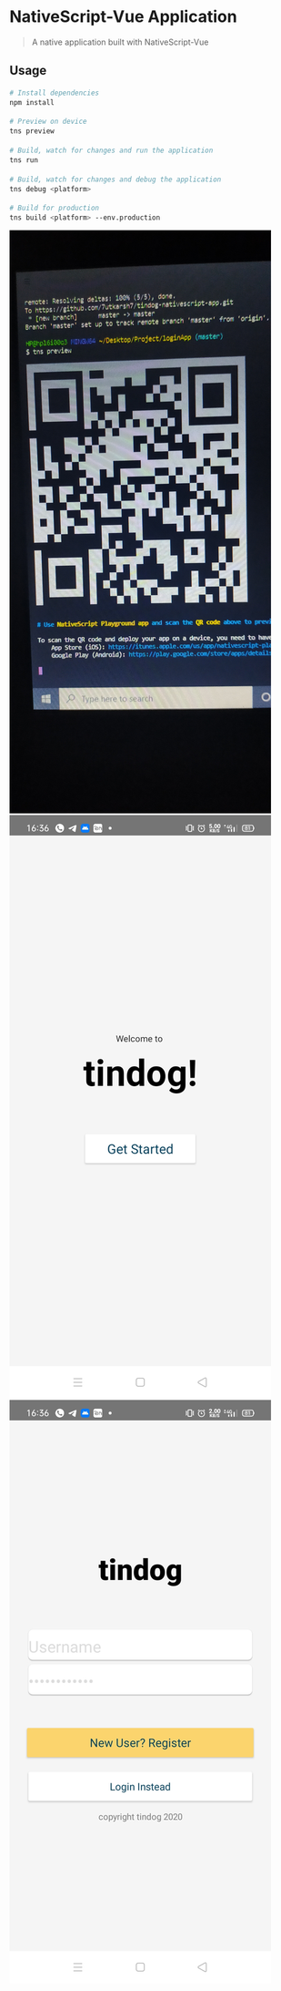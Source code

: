 # NativeScript-Vue Application

> A native application built with NativeScript-Vue

## Usage

``` bash
# Install dependencies
npm install

# Preview on device
tns preview

# Build, watch for changes and run the application
tns run

# Build, watch for changes and debug the application
tns debug <platform>

# Build for production
tns build <platform> --env.production

```
![](IMG20200920163606.jpg)
![](Screenshot_2020-09-20-16-36-44-74_78ecb683328d6d589b220669874848fc.jpg)
![](Screenshot_2020-09-20-16-36-51-74_78ecb683328d6d589b220669874848fc.jpg)
